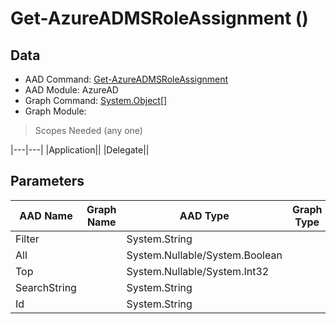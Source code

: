 # Get-AzureADMSRoleAssignment ()

## Data

+ AAD Command: [Get-AzureADMSRoleAssignment](https://docs.microsoft.com/en-us/powershell/module/AzureAD/Get-AzureADMSRoleAssignment)
+ AAD Module: AzureAD
+ Graph Command: [System.Object[]](https://docs.microsoft.com/en-us/powershell/module//System.Object[])
+ Graph Module: 

> Scopes Needed (any one)

|---|---|
|Application||
|Delegate||

## Parameters

|AAD Name|Graph Name|AAD Type|Graph Type|Infos|
|---|---|---|---|---|
|Filter||System.String|||
|All||System.Nullable/System.Boolean|||
|Top||System.Nullable/System.Int32|||
|SearchString||System.String|||
|Id||System.String|||

